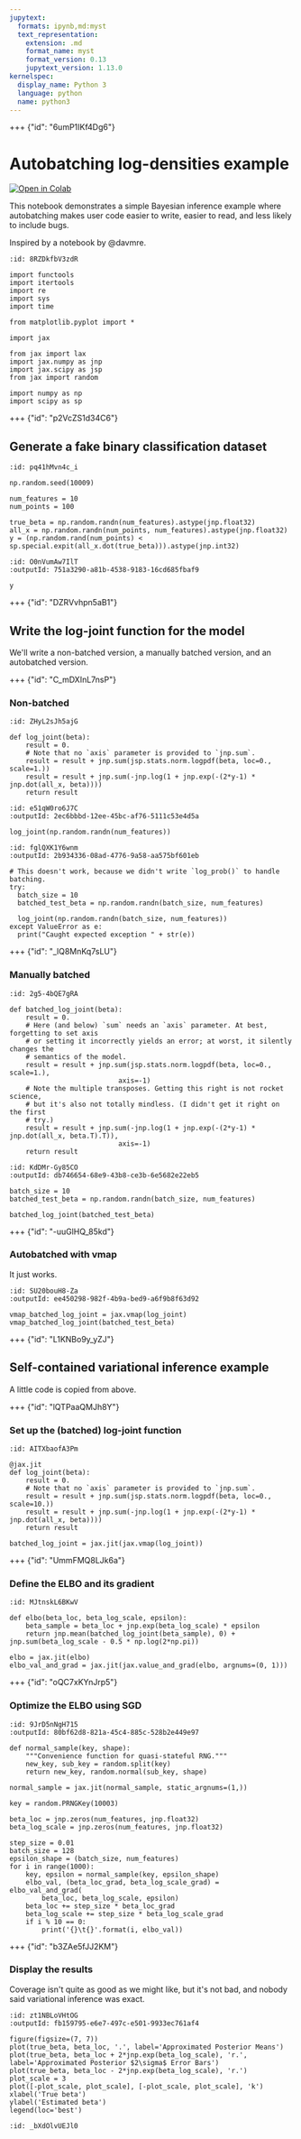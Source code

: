```yaml
---
jupytext:
  formats: ipynb,md:myst
  text_representation:
    extension: .md
    format_name: myst
    format_version: 0.13
    jupytext_version: 1.13.0
kernelspec:
  display_name: Python 3
  language: python
  name: python3
---
```


+++ {"id": "6umP1IKf4Dg6"}

# Autobatching log-densities example

[![Open in Colab](https://colab.research.google.com/assets/colab-badge.svg)](https://colab.research.google.com/github/google/jax/blob/main/docs/notebooks/vmapped_log_probs.ipynb)

This notebook demonstrates a simple Bayesian inference example where autobatching makes user code easier to write, easier to read, and less likely to include bugs.

Inspired by a notebook by @davmre.

```{code-cell} ipython3
:id: 8RZDkfbV3zdR

import functools
import itertools
import re
import sys
import time

from matplotlib.pyplot import *

import jax

from jax import lax
import jax.numpy as jnp
import jax.scipy as jsp
from jax import random

import numpy as np
import scipy as sp
```

+++ {"id": "p2VcZS1d34C6"}

## Generate a fake binary classification dataset

```{code-cell} ipython3
:id: pq41hMvn4c_i

np.random.seed(10009)

num_features = 10
num_points = 100

true_beta = np.random.randn(num_features).astype(jnp.float32)
all_x = np.random.randn(num_points, num_features).astype(jnp.float32)
y = (np.random.rand(num_points) < sp.special.expit(all_x.dot(true_beta))).astype(jnp.int32)
```

```{code-cell} ipython3
:id: O0nVumAw7IlT
:outputId: 751a3290-a81b-4538-9183-16cd685fbaf9

y
```

+++ {"id": "DZRVvhpn5aB1"}

## Write the log-joint function for the model

We'll write a non-batched version, a manually batched version, and an autobatched version.

+++ {"id": "C_mDXInL7nsP"}

### Non-batched

```{code-cell} ipython3
:id: ZHyL2sJh5ajG

def log_joint(beta):
    result = 0.
    # Note that no `axis` parameter is provided to `jnp.sum`.
    result = result + jnp.sum(jsp.stats.norm.logpdf(beta, loc=0., scale=1.))
    result = result + jnp.sum(-jnp.log(1 + jnp.exp(-(2*y-1) * jnp.dot(all_x, beta))))
    return result
```

```{code-cell} ipython3
:id: e51qW0ro6J7C
:outputId: 2ec6bbbd-12ee-45bc-af76-5111c53e4d5a

log_joint(np.random.randn(num_features))
```

```{code-cell} ipython3
:id: fglQXK1Y6wnm
:outputId: 2b934336-08ad-4776-9a58-aa575bf601eb

# This doesn't work, because we didn't write `log_prob()` to handle batching.
try:
  batch_size = 10
  batched_test_beta = np.random.randn(batch_size, num_features)

  log_joint(np.random.randn(batch_size, num_features))
except ValueError as e:
  print("Caught expected exception " + str(e))
```

+++ {"id": "_lQ8MnKq7sLU"}

### Manually batched

```{code-cell} ipython3
:id: 2g5-4bQE7gRA

def batched_log_joint(beta):
    result = 0.
    # Here (and below) `sum` needs an `axis` parameter. At best, forgetting to set axis
    # or setting it incorrectly yields an error; at worst, it silently changes the
    # semantics of the model.
    result = result + jnp.sum(jsp.stats.norm.logpdf(beta, loc=0., scale=1.),
                           axis=-1)
    # Note the multiple transposes. Getting this right is not rocket science,
    # but it's also not totally mindless. (I didn't get it right on the first
    # try.)
    result = result + jnp.sum(-jnp.log(1 + jnp.exp(-(2*y-1) * jnp.dot(all_x, beta.T).T)),
                           axis=-1)
    return result
```

```{code-cell} ipython3
:id: KdDMr-Gy85CO
:outputId: db746654-68e9-43b8-ce3b-6e5682e22eb5

batch_size = 10
batched_test_beta = np.random.randn(batch_size, num_features)

batched_log_joint(batched_test_beta)
```

+++ {"id": "-uuGlHQ_85kd"}

### Autobatched with vmap

It just works.

```{code-cell} ipython3
:id: SU20bouH8-Za
:outputId: ee450298-982f-4b9a-bed9-a6f9b8f63d92

vmap_batched_log_joint = jax.vmap(log_joint)
vmap_batched_log_joint(batched_test_beta)
```

+++ {"id": "L1KNBo9y_yZJ"}

## Self-contained variational inference example

A little code is copied from above.

+++ {"id": "lQTPaaQMJh8Y"}

### Set up the (batched) log-joint function

```{code-cell} ipython3
:id: AITXbaofA3Pm

@jax.jit
def log_joint(beta):
    result = 0.
    # Note that no `axis` parameter is provided to `jnp.sum`.
    result = result + jnp.sum(jsp.stats.norm.logpdf(beta, loc=0., scale=10.))
    result = result + jnp.sum(-jnp.log(1 + jnp.exp(-(2*y-1) * jnp.dot(all_x, beta))))
    return result

batched_log_joint = jax.jit(jax.vmap(log_joint))
```

+++ {"id": "UmmFMQ8LJk6a"}

### Define the ELBO and its gradient

```{code-cell} ipython3
:id: MJtnskL6BKwV

def elbo(beta_loc, beta_log_scale, epsilon):
    beta_sample = beta_loc + jnp.exp(beta_log_scale) * epsilon
    return jnp.mean(batched_log_joint(beta_sample), 0) + jnp.sum(beta_log_scale - 0.5 * np.log(2*np.pi))
 
elbo = jax.jit(elbo)
elbo_val_and_grad = jax.jit(jax.value_and_grad(elbo, argnums=(0, 1)))
```

+++ {"id": "oQC7xKYnJrp5"}

### Optimize the ELBO using SGD

```{code-cell} ipython3
:id: 9JrD5nNgH715
:outputId: 80bf62d8-821a-45c4-885c-528b2e449e97

def normal_sample(key, shape):
    """Convenience function for quasi-stateful RNG."""
    new_key, sub_key = random.split(key)
    return new_key, random.normal(sub_key, shape)

normal_sample = jax.jit(normal_sample, static_argnums=(1,))

key = random.PRNGKey(10003)

beta_loc = jnp.zeros(num_features, jnp.float32)
beta_log_scale = jnp.zeros(num_features, jnp.float32)

step_size = 0.01
batch_size = 128
epsilon_shape = (batch_size, num_features)
for i in range(1000):
    key, epsilon = normal_sample(key, epsilon_shape)
    elbo_val, (beta_loc_grad, beta_log_scale_grad) = elbo_val_and_grad(
        beta_loc, beta_log_scale, epsilon)
    beta_loc += step_size * beta_loc_grad
    beta_log_scale += step_size * beta_log_scale_grad
    if i % 10 == 0:
        print('{}\t{}'.format(i, elbo_val))
```

+++ {"id": "b3ZAe5fJJ2KM"}

### Display the results

Coverage isn't quite as good as we might like, but it's not bad, and nobody said variational inference was exact.

```{code-cell} ipython3
:id: zt1NBLoVHtOG
:outputId: fb159795-e6e7-497c-e501-9933ec761af4

figure(figsize=(7, 7))
plot(true_beta, beta_loc, '.', label='Approximated Posterior Means')
plot(true_beta, beta_loc + 2*jnp.exp(beta_log_scale), 'r.', label='Approximated Posterior $2\sigma$ Error Bars')
plot(true_beta, beta_loc - 2*jnp.exp(beta_log_scale), 'r.')
plot_scale = 3
plot([-plot_scale, plot_scale], [-plot_scale, plot_scale], 'k')
xlabel('True beta')
ylabel('Estimated beta')
legend(loc='best')
```

```{code-cell} ipython3
:id: _bXdOlvUEJl0


```
